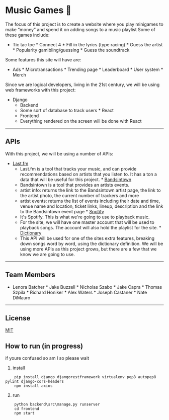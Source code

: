 # Music Games :musical_note:
The focus of this project is to create a website where you play minigames to make “money” and spend it on adding songs to a music playlist
Some of these games include:    
   * Tic tac toe
    * Connect 4
    * Fill in the lyrics (type racing)
    * Guess the artist
    * Popularity gamibling/guessing
    * Guess the soundtrack

Some features this site will have are:
   * Ads
    * Microtransactions
    * Trending page
    * Leaderboard
    * User system
    * Merch

Since we are logical developers, living in the 21st century, we will be using web frameworks with this project:
   * Django
        * Backend
        * Some sort of database to track users
    * React
        * Frontend
        * Everything rendered on the screen will be done with React

- - - -

## APIs
With this project, we will be using a number of APIs:
   * [Last.fm](https://www.last.fm/api/)
        * Last.fm is a tool that tracks your music, and can provide recommendations based on artists that you listen to. It has a ton a data that will be useful for this project.
    * [Bandsintown](https://app.swaggerhub.com/apis/Bandsintown/PublicAPI/3.0.0#/)
        * Bandsintown is a tool that provides an artists events.
        * artist info: returns the link to the Bandsintown artist page, the link to the artist photo, the current number of trackers and more
        * artist events: returns the list of events including their date and time, venue name and location, ticket links, lineup, description and the link to the Bandsintown event page
    * [Spotify](https://developer.spotify.com/documentation/web-api/)
        * It's Spotify. This is what we're going to use to playback music.
        * For the site, we will have one master account that will be used to playback songs. The account will also hold the playlist for the site.
    * [Dictionary](https://dictionaryapi.com/)
        * This API will be used for one of the sites extra features, breaking down songs word by word, using the dictionary definition.
We will be using more APIs as this project grows, but there are a few that we know we are going to use.

- - - -

## Team Members
   * Lenora Batcher
    * Jake Buzzell
    * Nicholas Szabo
    * Jake Capra
    * Thomas Szpila
    * Richard Honiker
    * Alex Waters
    * Joseph Castaner
    * Nate DiMauro

- - - -

## License
[MIT](https://choosealicense.com/licenses/mit/)



## How to run (in progress)
if youre confused so am I so please wait

1. install 
```
    pip install django djangorestframework virtualenv pep8 autopep8 pylint django-cors-headers
    npm install axios
```

2. run
```
    python backend\src\manage.py runserver
    cd frontend
    npm start
```


    